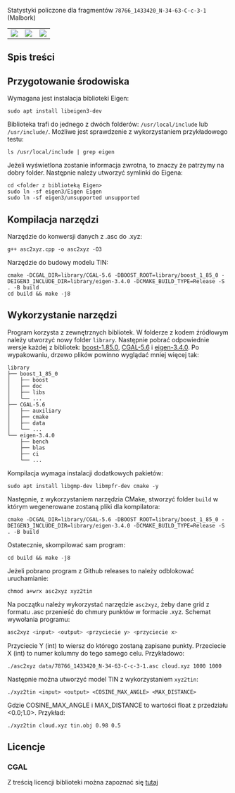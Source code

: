 Statystyki policzone dla fragmentów `78766_1433420_N-34-63-C-c-3-1` (Malbork)

<table width="100%">
  <tr>
  <td width="33%"><img src="https://github.com/s3gf4u17/3dgeolab-GridToTin/assets/86662946/3c068969-294d-47b8-b636-a20b3697c7ac"/></td>
  <td width="33%"><img src="https://github.com/s3gf4u17/3dgeolab-GridToTin/assets/86662946/05e5bb55-fa63-478f-a7bf-e73a834af0b9"/></td>
  <td width="33%"><img src="https://github.com/s3gf4u17/3dgeolab-GridToTin/assets/86662946/1e598fe2-5d5c-4aa6-8ae3-4176fc37adbc"/></td>
  </tr>
</table>

## Spis treści

## Przygotowanie środowiska

Wymagana jest instalacja biblioteki Eigen:

```
sudo apt install libeigen3-dev
```

Biblioteka trafi do jednego z dwóch folderów: `/usr/local/include` lub `/usr/include/`. Możliwe jest sprawdzenie z wykorzystaniem przykładowego testu:

```
ls /usr/local/include | grep eigen
```

Jeżeli wyświetlona zostanie informacja zwrotna, to znaczy że patrzymy na dobry folder. Następnie należy utworzyć symlinki do Eigena:

```
cd <folder z biblioteką Eigen>
sudo ln -sf eigen3/Eigen Eigen
sudo ln -sf eigen3/unsupported unsupported
```

## Kompilacja narzędzi

Narzędzie do konwersji danych z .asc do .xyz:

```
g++ asc2xyz.cpp -o asc2xyz -O3
```

Narzędzie do budowy modelu TIN:

```
cmake -DCGAL_DIR=library/CGAL-5.6 -DBOOST_ROOT=library/boost_1_85_0 -DEIGEN3_INCLUDE_DIR=library/eigen-3.4.0 -DCMAKE_BUILD_TYPE=Release -S . -B build
cd build && make -j8
```

## Wykorzystanie narzędzi

Program korzysta z zewnętrznych bibliotek. W folderze z kodem źródłowym należy utworzyć nowy folder `library`. Następnie pobrać odpowiednie wersje każdej z bibliotek: [boost-1.85.0](https://boostorg.jfrog.io/artifactory/main/release/1.85.0/source/boost_1_85_0.tar.gz), [CGAL-5.6](https://github.com/CGAL/cgal/releases/download/v5.6/CGAL-5.6-library.tar.xz) i [eigen-3.4.0](https://gitlab.com/libeigen/eigen/-/archive/3.4.0/eigen-3.4.0.tar.gz). Po wypakowaniu, drzewo plików powinno wyglądać mniej więcej tak:

```
library
├── boost_1_85_0
│   ├── boost
│   ├── doc
│   ├── libs
│   └── ...
├── CGAL-5.6
│   ├── auxiliary
│   ├── cmake
│   ├── data
│   └── ...
└── eigen-3.4.0
    ├── bench
    ├── blas
    ├── ci
    └── ...
```

Kompilacja wymaga instalacji dodatkowych pakietów:

```
sudo apt install libgmp-dev libmpfr-dev cmake -y
```

Następnie, z wykorzystaniem narzędzia CMake, stworzyć folder `build` w którym wegenerowane zostaną pliki dla kompilatora:

```
cmake -DCGAL_DIR=library/CGAL-5.6 -DBOOST_ROOT=library/boost_1_85_0 -DEIGEN3_INCLUDE_DIR=library/eigen-3.4.0 -DCMAKE_BUILD_TYPE=Release -S . -B build
```

Ostatecznie, skompilować sam program:

```
cd build && make -j8
```

Jeżeli pobrano program z Github releases to należy odblokować uruchamianie:

```
chmod a+wrx asc2xyz xyz2tin
```

Na początku należy wykorzystać narzędzie `asc2xyz`, żeby dane grid z formatu .asc przenieść do chmury punktów w formacie .xyz. Schemat wywołania programu:

```bash
asc2xyz <input> <output> <przyciecie y> <przyciecie x>
```

Przyciecie Y (int) to wiersz do którego zostaną zapisane punkty. Przeciecie X (int) to numer kolumny do tego samego celu. Przykładowo:

```
./asc2xyz data/78766_1433420_N-34-63-C-c-3-1.asc cloud.xyz 1000 1000
```

Następnie można utworzyć model TIN z wykorzystaniem `xyz2tin`:

```
./xyz2tin <input> <output> <COSINE_MAX_ANGLE> <MAX_DISTANCE>
```

Gdzie COSINE_MAX_ANGLE i MAX_DISTANCE to wartości float z przedziału <0.0;1.0>. Przykład:

```
./xyz2tin cloud.xyz tin.obj 0.98 0.5
```

## Licencje

### CGAL

Z treścią licencji biblioteki można zapoznać się [tutaj](https://www.cgal.org/license.html)